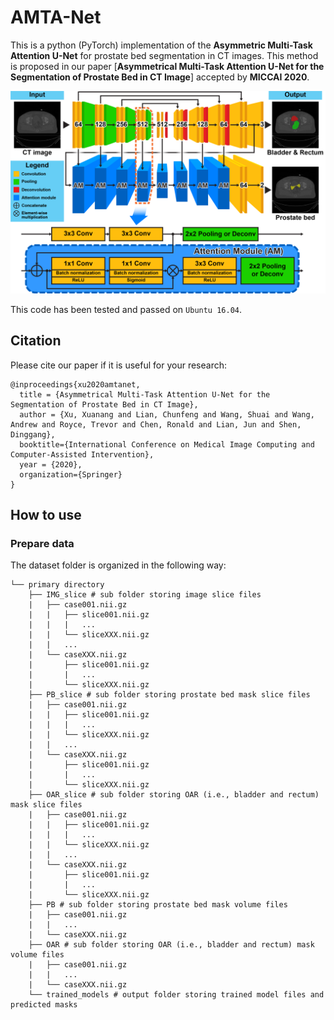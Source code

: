 # AMTA-Net
This is a python (PyTorch) implementation of the **Asymmetric Multi-Task Attention U-Net** for prostate bed segmentation in CT images. This method is proposed in our paper [**Asymmetrical Multi-Task Attention U-Net for the Segmentation of Prostate Bed in CT Image**] accepted by **MICCAI 2020**.

<img src="./fig1.png"/>

This code has been tested and passed on `Ubuntu 16.04`.

## Citation

Please cite our paper if it is useful for your research:

    @inproceedings{xu2020amtanet, 
      title = {Asymmetrical Multi-Task Attention U-Net for the Segmentation of Prostate Bed in CT Image},
      author = {Xu, Xuanang and Lian, Chunfeng and Wang, Shuai and Wang, Andrew and Royce, Trevor and Chen, Ronald and Lian, Jun and Shen, Dinggang},
      booktitle={International Conference on Medical Image Computing and Computer-Assisted Intervention},
      year = {2020},
      organization={Springer}
    }

## How to use
### Prepare data
The dataset folder is organized in the following way:

```
└── primary directory
    ├── IMG_slice # sub folder storing image slice files
    |   ├── case001.nii.gz
    |   |   ├── slice001.nii.gz
    |   |   |   ...
    |   |   └── sliceXXX.nii.gz
    |   |   ...
    |   └── caseXXX.nii.gz
    |       ├── slice001.nii.gz
    |       |   ...
    |       └── sliceXXX.nii.gz
    ├── PB_slice # sub folder storing prostate bed mask slice files
    |   ├── case001.nii.gz
    |   |   ├── slice001.nii.gz
    |   |   |   ...
    |   |   └── sliceXXX.nii.gz
    |   |   ...
    |   └── caseXXX.nii.gz
    |       ├── slice001.nii.gz
    |       |   ...
    |       └── sliceXXX.nii.gz
    ├── OAR_slice # sub folder storing OAR (i.e., bladder and rectum) mask slice files
    |   ├── case001.nii.gz
    |   |   ├── slice001.nii.gz
    |   |   |   ...
    |   |   └── sliceXXX.nii.gz
    |   |   ...
    |   └── caseXXX.nii.gz
    |       ├── slice001.nii.gz
    |       |   ...
    |       └── sliceXXX.nii.gz
    ├── PB # sub folder storing prostate bed mask volume files
    |   ├── case001.nii.gz
    |   |   ...
    |   └── caseXXX.nii.gz
    ├── OAR # sub folder storing OAR (i.e., bladder and rectum) mask volume files
    |   ├── case001.nii.gz
    |   |   ...
    |   └── caseXXX.nii.gz
    └── trained_models # output folder storing trained model files and predicted masks
```